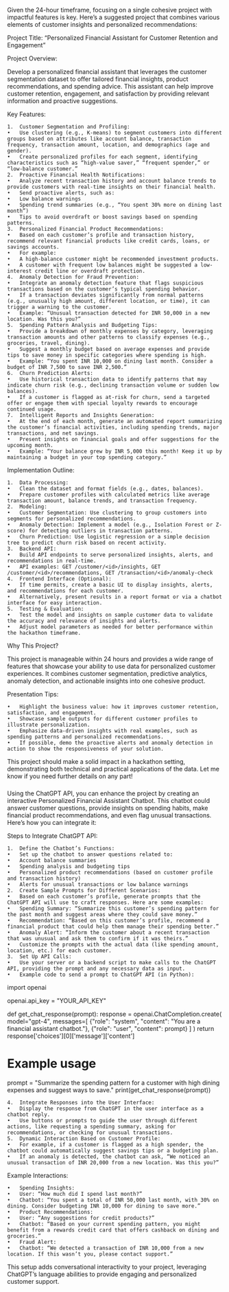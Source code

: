 Given the 24-hour timeframe, focusing on a single cohesive project with impactful features is key. Here’s a suggested project that combines various elements of customer insights and personalized recommendations:

Project Title: “Personalized Financial Assistant for Customer Retention and Engagement”

Project Overview:

Develop a personalized financial assistant that leverages the customer segmentation dataset to offer tailored financial insights, product recommendations, and spending advice. This assistant can help improve customer retention, engagement, and satisfaction by providing relevant information and proactive suggestions.

Key Features:

	1.	Customer Segmentation and Profiling:
	•	Use clustering (e.g., K-means) to segment customers into different groups based on attributes like account balance, transaction frequency, transaction amount, location, and demographics (age and gender).
	•	Create personalized profiles for each segment, identifying characteristics such as “high-value saver,” “frequent spender,” or “low-balance customer.”
	2.	Proactive Financial Health Notifications:
	•	Analyze recent transaction history and account balance trends to provide customers with real-time insights on their financial health.
	•	Send proactive alerts, such as:
	•	Low balance warnings
	•	Spending trend summaries (e.g., “You spent 30% more on dining last month”)
	•	Tips to avoid overdraft or boost savings based on spending patterns.
	3.	Personalized Financial Product Recommendations:
	•	Based on each customer’s profile and transaction history, recommend relevant financial products like credit cards, loans, or savings accounts.
	•	For example:
	•	A high-balance customer might be recommended investment products.
	•	A customer with frequent low balances might be suggested a low-interest credit line or overdraft protection.
	4.	Anomaly Detection for Fraud Prevention:
	•	Integrate an anomaly detection feature that flags suspicious transactions based on the customer’s typical spending behavior.
	•	If a transaction deviates significantly from normal patterns (e.g., unusually high amount, different location, or time), it can trigger a warning to the customer.
	•	Example: “Unusual transaction detected for INR 50,000 in a new location. Was this you?”
	5.	Spending Pattern Analysis and Budgeting Tips:
	•	Provide a breakdown of monthly expenses by category, leveraging transaction amounts and other patterns to classify expenses (e.g., groceries, travel, dining).
	•	Suggest a monthly budget based on average expenses and provide tips to save money in specific categories where spending is high.
	•	Example: “You spent INR 10,000 on dining last month. Consider a budget of INR 7,500 to save INR 2,500.”
	6.	Churn Prediction Alerts:
	•	Use historical transaction data to identify patterns that may indicate churn risk (e.g., declining transaction volume or sudden low balances).
	•	If a customer is flagged as at-risk for churn, send a targeted offer or engage them with special loyalty rewards to encourage continued usage.
	7.	Intelligent Reports and Insights Generation:
	•	At the end of each month, generate an automated report summarizing the customer’s financial activities, including spending trends, major transactions, and net savings.
	•	Present insights on financial goals and offer suggestions for the upcoming month.
	•	Example: “Your balance grew by INR 5,000 this month! Keep it up by maintaining a budget in your top spending category.”

Implementation Outline:

	1.	Data Processing:
	•	Clean the dataset and format fields (e.g., dates, balances).
	•	Prepare customer profiles with calculated metrics like average transaction amount, balance trends, and transaction frequency.
	2.	Modeling:
	•	Customer Segmentation: Use clustering to group customers into segments for personalized recommendations.
	•	Anomaly Detection: Implement a model (e.g., Isolation Forest or Z-score) for detecting outliers in transaction patterns.
	•	Churn Prediction: Use logistic regression or a simple decision tree to predict churn risk based on recent activity.
	3.	Backend API:
	•	Build API endpoints to serve personalized insights, alerts, and recommendations in real-time.
	•	API examples: GET /customer/<id>/insights, GET /customer/<id>/recommendations, GET /transaction/<id>/anomaly-check
	4.	Frontend Interface (Optional):
	•	If time permits, create a basic UI to display insights, alerts, and recommendations for each customer.
	•	Alternatively, present results in a report format or via a chatbot interface for easy interaction.
	5.	Testing & Evaluation:
	•	Test the model and insights on sample customer data to validate the accuracy and relevance of insights and alerts.
	•	Adjust model parameters as needed for better performance within the hackathon timeframe.

Why This Project?

This project is manageable within 24 hours and provides a wide range of features that showcase your ability to use data for personalized customer experiences. It combines customer segmentation, predictive analytics, anomaly detection, and actionable insights into one cohesive product.

Presentation Tips:

	•	Highlight the business value: how it improves customer retention, satisfaction, and engagement.
	•	Showcase sample outputs for different customer profiles to illustrate personalization.
	•	Emphasize data-driven insights with real examples, such as spending patterns and personalized recommendations.
	•	If possible, demo the proactive alerts and anomaly detection in action to show the responsiveness of your solution.

This project should make a solid impact in a hackathon setting, demonstrating both technical and practical applications of the data. Let me know if you need further details on any part!




###


Using the ChatGPT API, you can enhance the project by creating an interactive Personalized Financial Assistant Chatbot. This chatbot could answer customer questions, provide insights on spending habits, make financial product recommendations, and even flag unusual transactions. Here’s how you can integrate it:

Steps to Integrate ChatGPT API:

	1.	Define the Chatbot’s Functions:
	•	Set up the chatbot to answer questions related to:
	•	Account balance summaries
	•	Spending analysis and budgeting tips
	•	Personalized product recommendations (based on customer profile and transaction history)
	•	Alerts for unusual transactions or low balance warnings
	2.	Create Sample Prompts for Different Scenarios:
	•	Based on each customer’s profile, generate prompts that the ChatGPT API will use to craft responses. Here are some examples:
	•	Spending Summary: “Summarize this customer’s spending pattern for the past month and suggest areas where they could save money.”
	•	Recommendation: “Based on this customer’s profile, recommend a financial product that could help them manage their spending better.”
	•	Anomaly Alert: “Inform the customer about a recent transaction that was unusual and ask them to confirm if it was theirs.”
	•	Customize the prompts with the actual data (like spending amount, location, etc.) for each customer.
	3.	Set Up API Calls:
	•	Use your server or a backend script to make calls to the ChatGPT API, providing the prompt and any necessary data as input.
	•	Example code to send a prompt to ChatGPT API (in Python):

import openai

openai.api_key = "YOUR_API_KEY"

def get_chat_response(prompt):
    response = openai.ChatCompletion.create(
        model="gpt-4",
        messages=[
            {"role": "system", "content": "You are a financial assistant chatbot."},
            {"role": "user", "content": prompt}
        ]
    )
    return response['choices'][0]['message']['content']

# Example usage
prompt = "Summarize the spending pattern for a customer with high dining expenses and suggest ways to save."
print(get_chat_response(prompt))


	4.	Integrate Responses into the User Interface:
	•	Display the response from ChatGPT in the user interface as a chatbot reply.
	•	Use buttons or prompts to guide the user through different actions, like requesting a spending summary, asking for recommendations, or checking for unusual transactions.
	5.	Dynamic Interaction Based on Customer Profile:
	•	For example, if a customer is flagged as a high spender, the chatbot could automatically suggest savings tips or a budgeting plan.
	•	If an anomaly is detected, the chatbot can ask, “We noticed an unusual transaction of INR 20,000 from a new location. Was this you?”

Example Interactions:

	•	Spending Insights:
	•	User: “How much did I spend last month?”
	•	Chatbot: “You spent a total of INR 50,000 last month, with 30% on dining. Consider budgeting INR 10,000 for dining to save more.”
	•	Product Recommendations:
	•	User: “Any suggestions for credit products?”
	•	Chatbot: “Based on your current spending pattern, you might benefit from a rewards credit card that offers cashback on dining and groceries.”
	•	Fraud Alert:
	•	Chatbot: “We detected a transaction of INR 10,000 from a new location. If this wasn’t you, please contact support.”

This setup adds conversational interactivity to your project, leveraging ChatGPT’s language abilities to provide engaging and personalized customer support.








